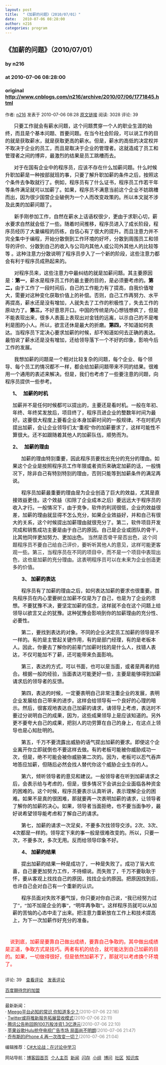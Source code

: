 ```yaml
---
layout: post
title:  "《加薪的问题》（2010/07/01）"
date:   2010-07-06 08:28:00
author: n216
categories: program
---
```


## 《加薪的问题》（2010/07/01）
### by n216
### at 2010-07-06 08:28:00
### original <http://www.cnblogs.com/n216/archive/2010/07/06/1771845.html>

<p>作者: <a href="http://www.cnblogs.com/n216/">n216</a> 发表于 2010-07-06 08:28 <a href="http://www.cnblogs.com/n216/archive/2010/07/06/1771845.html">原文链接</a> 阅读: 3028 评论: 39</p><p style="text-indent:21pt"><span style="font-size:12pt;color:black;font-family:宋体">只要工作就会有薪水问题，这个问题贯穿一个人的职业生涯的始终，而且是个基本问题、首要问题。在当今社会阶段，可以说工作的目的就是获取薪水，就是获取更高的薪水。但是，薪水的高低的决定权并不取决于企业的员工，而且是取决于企业的管理者。这就造成了员工和管理者之间的博弈，最激烈的结果是员工跳槽而去。</span></p>
<p style="text-indent:21pt"><span style="font-size:12pt;color:black;font-family:宋体">对于在国有企业中的程序员，应该不存在什么加薪问题。什么时候升职加薪是一种按部就班的事，只要了解升职加薪的条件之后，按照这个条件去争取就行了。例如，程序员有了什么证书，程序员工作若干年等条件满足就可以加薪了。如果，程序员不满意当前这个企业不妨跳槽而出，因为很少国营企业破例为一个人而改变政策的。所以本文就不涉及此类的加薪问题了。</span></p>
<p style="text-indent:21.75pt"><span style="font-size:12pt;color:black;font-family:宋体">新手刚参加工作，自然在薪水上话语权很少，更由于求职心切，薪水要求自然就会低了一些。随着时间推移，程序员进入了成长阶段，程序员经历了大量编程的历练，自信心有了很大的提升。而且注意力并不完全集中于编程，开始分散倒到工作环境的好坏，分散到周围员工和领导的评价、分散到自己的收入与公司内其他人或公司外其他人的比较等等</span> <span style="font-size:12pt;color:black;font-family:宋体">。这种注意力分散说明了程序员步入了一个新的阶段，这些注意力都会有利于程序员成熟起来的。</span></p>
<p style="text-indent:21.75pt"><span style="font-size:12pt;color:black;font-family:宋体">对程序员来，这些注意力中最纠结的就是加薪问题。其主要原因是：</span><span style="font-size:12pt;color:black;font-family:宋体"><strong>第一</strong>，薪水是程序员工作的最主要的目的，是必须要考虑的。<strong>第二，</strong>由于工作了一段时间后，自己的工作能力有了提高，自我价值增大，需要对这种变化获取价值上的补偿。否则，自己工作再努力、水平再提高，薪水还是没有增加，人就失去了工作的积极性了，失去工作的原动力了。<strong>第三，</strong>不好意思开口。中国的传统是内心想钱想疯了，但是不能表现出来，很多人表面上表现出对金钱的远离，以示自己的不是唯利是图的小人。所以，欲言还休是最大的折磨。<strong>第四，</strong>不知道如何表达。当程序员下定决心要求加薪的时候，却不知道如何去正确的表达。最怕说了薪水还是没有增加，还给领导落下一个不好的印象，影响今后工作的发展。</span></p>
<p style="text-indent:21.75pt"><span style="font-size:12pt;color:black;font-family:宋体">我想加薪的问题是一个相对比较复杂的问题，每个企业、每个领导、每个员工的情况都不一样，都会给加薪问题带来不同的结果。很难用一个通用的表述来解决。但是，我们也考虑了一些要注意的问题，向程序员提供一些参考。</span></p>
<p style="margin-left:18pt"><strong><span style="font-size:12pt;color:black">1、<span style="font:7pt &#39;Times New Roman&#39;">     </span></span></strong><strong><span style="font-size:12pt;color:black;font-family:宋体">加薪的时机</span></strong></p>
<p style="margin-left:18pt"><span style="font-size:12pt;color:black;font-family:宋体">加薪并不是任何时候都可以提出的，主要还是看时机。一般在年初、年终、年终奖发放后，项目终了，程序员进企业的整数年时间为最好。这要很大程度上要看企业本身加薪时间的一般规律。不在时机内提出加薪，会让企业领导们太“重视”你的加薪要求了，这样可能性不算很大。还不如跟随着其他人的加薪队伍，顺势而为。</span></p>
<p style="margin-left:18pt"><strong><span style="font-size:12pt">2、<span style="font:7pt &#39;Times New Roman&#39;">     </span></span></strong><strong><span style="font-size:12pt;color:black;font-family:宋体">加薪的理由</span></strong></p>
<p style="margin-left:17.85pt;text-indent:21pt"><span style="font-size:12pt;color:black;font-family:宋体">加薪的理由特别重要，因此程序员要找出充分的充分的理由。如果这个企业是按照程序员工作年限或者资历来确定加薪的话，一般情况下，除非自己有特别特别的理由，否则只能等到加薪条件的满足再说。</span></p>
<p style="margin-left:17.95pt;text-indent:21pt"><span style="font-size:12pt;color:black;font-family:宋体">程序员加薪最重要的理由是为企业创造了巨大的效益，尤其是直接效益更佳。这个效益（扣除了企业成本之后）要远远大于程序员的收入才行。一般情况下，由于竞争，软件的利润很低，企业的效益很差，加薪的理由就显得不怎么充分，如果企业效益好，并和自己有很大的关系，这个时候提出加薪理由就很充分了。第二，软件项目开发完成和销售成功主要是由于自己的原因。自己是企业或团队的骨干，比其他同伴更加努力、更加出色。</span> <span style="font-size:12pt;font-family:宋体">当然是否骨干是否出色，这个问题程序员不要自己给自己评价，要听听其他人的意见，这样可能更客观一些。第三，当程序员在不同的项目中，而不是一个项目中表现出色，这也是加薪的充分理由。这表明程序员可以在未来为企业创造更多的价值。</span></p>
<p style="margin-left:39.75pt"><strong><span style="font-size:12pt">3、 </span></strong><strong><span style="font-size:12pt;color:black;font-family:宋体">加薪的表达</span></strong></p>
<p style="margin-left:17.95pt;text-indent:21pt"><span style="font-size:12pt;color:black;font-family:宋体">程序员有了加薪的理由之后，如何表达加薪的要求也很重要。首先程序员在内心里要树立加薪不仅是为了自己，也是为了企业的思想。不要犹豫不决，要坚定加薪的信念，这样就不会在这个问题上给领导以欲言又止的犹豫。这种犹豫会影响到你的加薪理由的充分性、必要性。</span></p>
<p style="margin-left:17.95pt;text-indent:21pt"><span style="font-size:12pt;color:black;font-family:宋体">第二，要找到表达的对象。不同的企业决定员工加薪的领导是不一样的。有的是主管起关键作用，有的是部门经理，有的是老板本人。因此，你要去了解你的前辈门加薪时找的是什么人，找错人表达，不仅可能加不了薪，还可能带来负面影响。</span></p>
<p style="margin-left:17.95pt;text-indent:21pt"><span style="font-size:12pt;color:black;font-family:宋体">第三，表达的方式，可以书面，也可以是当面，或者是两者的结合。根据一般的经验，当面表达可能更好一些，主要是能够得到加薪请求后的领导者的反馈。</span></p>
<p style="margin-left:17.95pt;text-indent:21pt"><span style="font-size:12pt;color:black;font-family:宋体">第四，表达的时候，一定要表明自己非常注重企业的发展，表明企业发展给自己带来的进步。这样会给领导有一个良好的心理的暗示。然后，很客观地表达自己加薪的请求，请领导上考虑，表达时不要过分说明自己的成果，因为，这些成果领导上是应该知道的。另外更不要夸大自己的成果，把别人的功劳算在自己的身上，在这点上领导也是心知肚明的。</span></p>
<p style="margin-left:17.95pt;text-indent:21pt"><span style="font-size:12pt;color:black;font-family:宋体">第五，千万不要流露出威胁的语气提出加薪的要求。即使这个企业离开你立即就倒也不要这样去做。有的老板可能被你威胁成功一次，但是，绝不可能会被你威胁第二次的。因为，老板可以忍气吞声地答应加薪，但随后必然会找人替代你这个威胁企业生存的人。</span></p>
<p style="margin-left:17.95pt;text-indent:21pt"><span style="font-size:12pt;color:black;font-family:宋体">第六，倾听领导者的意见和建议。一般领导者在听到加薪请求之后，会表示给与考虑的，但是，很多情况下会讲出企业面临各种资金的困难的。这个时候，程序员要表示认真听讲，表示理解企业的困难。如果不是真的很困难，那就要再一次表明加薪的请求，让领导者了解你的加薪的决心。如果，领导者当面拒绝，也不要当面争吵，最好说希望领导能考虑和了解自己的请求。</span></p>
<p style="margin-left:17.95pt;text-indent:21pt"><span style="font-size:12pt;color:black;font-family:宋体">第七，加薪的请求一次足矣，不要多次找领导交涉。</span><span style="font-size:12pt;color:black">2</span><span style="font-size:12pt;color:black;font-family:宋体">次、</span><span style="font-size:12pt;color:black">3</span><span style="font-size:12pt;color:black;font-family:宋体">次、</span><span style="font-size:12pt;color:black">4</span><span style="font-size:12pt;color:black;font-family:宋体">次都是一样的。领导定下来的事一般是很难改变的。所以，只要一次，不要多次，多次无用。反而给领导印象不好。</span></p>
<p style="margin-left:39.75pt"><strong><span style="font-size:12pt">4、 </span></strong><strong><span style="font-size:12pt;color:black;font-family:宋体">加薪的结果</span></strong></p>
<p style="margin-left:17.95pt;text-indent:21pt"><span style="font-size:12pt;color:black;font-family:宋体">提出加薪的结果一种是成功了，一种是失败了。成功了皆大欢喜，自己要更加努力工作，不待细说。而失败了，千万不要耿耿于怀，要从客观上找找自己的原因，找找企业的原因。把原因找到后，也许自己会对自己有一个重新的认识。</span></p>
<p style="margin-left:17.95pt;text-indent:21pt"><span style="font-size:12pt;color:black;font-family:宋体">程序员面对失败不要气馁，你只要对你自己说，“我已经努力过了”，“加不加是企业的事”，“明年再争取”。这样程序员就可以从加薪的苦恼的心态中走了出来。把注意力重新放在工作上和技术提高上，为下一次加薪作好充分的准备。</span></p>
<p style="margin-left:17.95pt;text-indent:21pt"> </p>
<p><span style="color:black">    </span><span style="font-size:12pt;color:red;font-family:宋体">说到底，加薪是要靠自己做出成绩，要靠自己争取的。其中做出成绩是正道，争取方式是技巧。两者有机的结合，就可能达到自己加薪的目的。如果，一切做得很好，但是依然加薪不了，那就可以考虑换个环境了。</span></p> <img src="http://www.cnblogs.com/n216/aggbug/1771845.html?type=1" width="1" height="1" alt=""><p>评论: 39　<a href="http://www.cnblogs.com/n216/archive/2010/07/06/1771845.html#pagedcomment">查看评论</a>　<a href="http://www.cnblogs.com/n216/archive/2010/07/06/1771845.html#commentform">发表评论</a></p><p><a href="http://job.cnblogs.com/enterprise/2453/">百度期待您的加盟</a></p><hr><p>最新新闻：<br>· <a href="http://news.cnblogs.com/n/67697/">Meego平台必知的常识 你知道多少？</a><span style="color:gray">(2010-07-06 22:16)</span><br>· <a href="http://news.cnblogs.com/n/67696/">Twitter或将推新服务拓展营收模式</a><span style="color:gray">(2010-07-06 22:11)</span><br>· <a href="http://news.cnblogs.com/n/67695/">腾讯公告称回购100万股涉资1.3亿港元</a><span style="color:gray">(2010-07-06 22:10)</span><br>· <a href="http://news.cnblogs.com/n/67694/">苹果谷歌Hulu抢夺电视广告市场 局面尚不明朗</a><span style="color:gray">(2010-07-06 21:47)</span><br>· <a href="http://news.cnblogs.com/n/67693/">乔布斯的iPhone 4 再一次改变一切？</a><span style="color:gray">(2010-07-06 21:04)</span><br></p><p>编辑推荐：<a href="http://www.cnblogs.com/topic/53/">C#大论战：在讨论中学习</a><br></p><p>网站导航：<a href="http://www.cnblogs.com">博客园首页</a>  <a href="http://home.cnblogs.com/">个人主页</a>  <a href="http://news.cnblogs.com">新闻</a>  <a href="http://home.cnblogs.com/ing/">闪存</a>  <a href="http://home.cnblogs.com/group/">小组</a>  <a href="http://space.cnblogs.com/q/">博问</a>  <a href="http://space.cnblogs.com">社区</a>  <a href="http://kb.cnblogs.com">知识库</a></p>